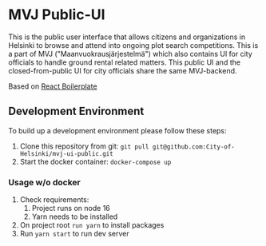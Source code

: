 # MVJ Public-UI

This is the public user interface that allows citizens and organizations in Helsinki to browse and attend into ongoing
plot search competitions. This is a part of MVJ ("Maanvuokrausjärjestelmä") which also contains UI for city
officials to handle ground rental related matters. This public UI and the closed-from-public UI for city 
officials share the same MVJ-backend.

Based on [React Boilerplate](https://github.com/nordsoftware/react-boilerplate)

## Development Environment

To build up a development environment please follow these steps:

1. Clone this repository from git: `git pull git@github.com:City-of-Helsinki/mvj-ui-public.git`
2. Start the docker container: `docker-compose up`

### Usage w/o docker

1. Check requirements:
   1. Project runs on node 16
   2. Yarn needs to be installed
2. On project root `run yarn` to install packages
3. Run `yarn start` to run dev server

